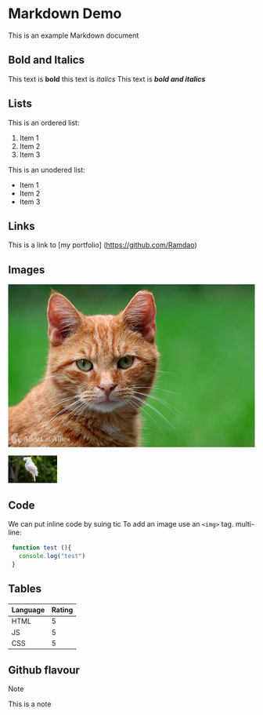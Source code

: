 # Markdown Demo

This is an example Markdown document

## Bold and Italics

This text is **bold**
this text is *italics*
This text is ***bold and italics***

## Lists

This is an ordered list:
1. Item 1
2. Item 2
3. Item 3

This is an unodered list:
- Item 1
- Item 2
- Item 3

## Links

This is a link to [my portfolio] (https://github.com/Ramdao)


## Images

![Cat](./cat.jpg)

<img src="./bird.jpg" width="100">

## Code
 We can put inline code by suing tic
 To add an image use an `<img>` tag.
 multi-line:
 ```javascript
  function test (){
    console.log("test")
  }
 ```
 ## Tables

 |Language|Rating|
 |--------|------|
 |HTML    | 5    |
 |JS      | 5    |
 |CSS     | 5    |

 ## Github flavour
 > [!Note] 
 > This is a note